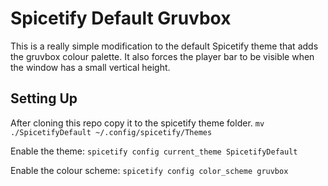 # Spicetify Default Gruvbox

This is a really simple modification to the default Spicetify theme that adds the gruvbox colour palette. It also forces the player bar to be visible when the window has a small vertical height.

## Setting Up

After cloning this repo copy it to the spicetify theme folder.
`mv ./SpicetifyDefault ~/.config/spicetify/Themes`

Enable the theme: `spicetify config current_theme SpicetifyDefault`

Enable the colour scheme: `spicetify config color_scheme gruvbox`
